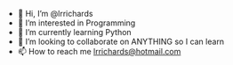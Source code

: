 - 👋 Hi, I’m @lrrichards
- 👀 I’m interested in Programming
- 🌱 I’m currently learning Python
- 💞️ I’m looking to collaborate on ANYTHING so I can learn
- 📫 How to reach me lrrichards@hotmail.com

<!---
lrrichards/lrrichards is a ✨ special ✨ repository because its `README.md` (this file) appears on your GitHub profile.
You can click the Preview link to take a look at your changes.
--->
